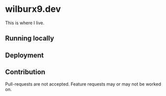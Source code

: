 # wilburx9.dev
This is where I live.

## Running locally

## Deployment

## Contribution
Pull-requests are not accepted. Feature requests may or may not be worked on.